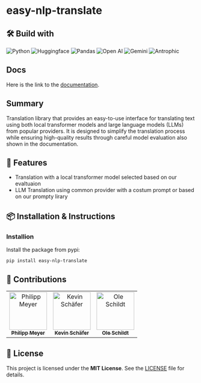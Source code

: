 # easy-nlp-translate

## 🛠️ Build with

![Python](https://img.shields.io/badge/python-3670A0?style=for-the-badge&logo=python&logoColor=ffdd54)
![Huggingface](https://img.shields.io/badge/🤗%20Hugging%20Face-Model-blue?style=for-the-badge)
![Pandas](https://img.shields.io/badge/pandas-%23150458.svg?style=for-the-badge&logo=pandas&logoColor=white)
![Open AI](https://img.shields.io/badge/-OpenAI-93f6ef?style=for-the-badge&logo=openai&logoColor=white)
![Gemini](https://img.shields.io/badge/Google-Gemini-blue?style=for-the-badge&logo=google&logoColor=white)
![Antrophic](https://img.shields.io/badge/Claude%20Sonnet-blueviolet?style=for-the-badge)

## Docs
Here is the link to the [documentation](https://easy-nlp-translate.de).

## Summary

Translation library that provides an easy-to-use interface for translating text using both local transformer models and large language models (LLMs) from popular providers. It is designed to simplify the translation process while ensuring high-quality results through careful model evaluation also shown in the documentation.

## 🚀 Features

- Translation with a local transformer model selected based on our evaltuaion
- LLM Translation using common provider with a costum prompt or based on our prompty lirary

## 📦 Installation & Instructions

### Installion

Install the package from pypi:

```bash
pip install easy-nlp-translate
```

## 👥 Contributions

<table border="0">
  <tbody>
    <tr>
      <td align="center" valign="top" width="33.33%"><a href="https://github.com/philipp-mey"><img src="https://avatars.githubusercontent.com/u/59752830?v=4" width="100px;" alt="Philipp Meyer"/><br /><sub><b>Philipp Meyer</b></sub></a></td>
      <td align="center" valign="top" width="33.33%"><a href="https://github.com/kevs22"><img src="https://avatars.githubusercontent.com/u/113542278?v=4" width="100px;" alt="Kevin Schäfer"/><br /><sub><b>Kevin Schäfer</b></sub></a></td>
      <td align="center" valign="top" width="33.33%"><a href="https://github.com/olefSch"><img src="https://avatars.githubusercontent.com/u/117641051?v=4" width="100px;" alt="Ole Schildt"/><br /><sub><b>Ole Schildt</b></sub></a></td>
    </tr>

  </tbody>
</table>

## 🧾 License

This project is licensed under the **MIT License**. See the [LICENSE](./LICENSE) file for details.
